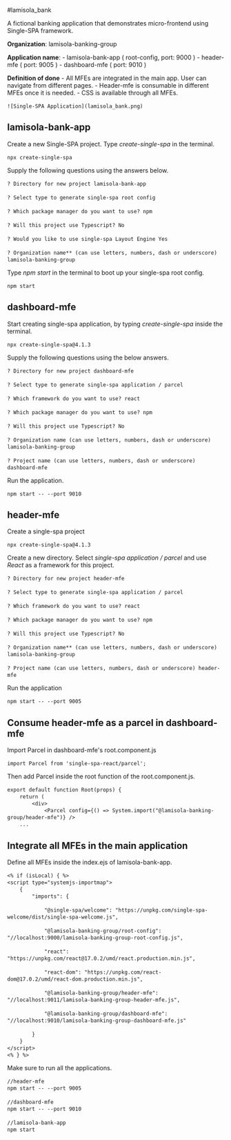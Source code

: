 #lamisola_bank

A fictional banking application that demonstrates micro-frontend using Single-SPA framework.

**Organization**: 
	lamisola-banking-group

**Application name**:
	- lamisola-bank-app ( root-config, port: 9000 )
	- header-mfe ( port:  9005 )
	- dashboard-mfe ( port: 9010 )

**Definition of done**
	- All MFEs are integrated in the main app. User can navigate from different pages.
	- Header-mfe is consumable in different MFEs once it is needed.
	- CSS is available through all MFEs.

	![Single-SPA Application](lamisola_bank.png)

## lamisola-bank-app

Create a new Single-SPA project. Type *create-single-spa* in the terminal.

```
npx create-single-spa
```

Supply the following questions using the answers below. 

```
? Directory for new project lamisola-bank-app

? Select type to generate single-spa root config

? Which package manager do you want to use? npm

? Will this project use Typescript? No

? Would you like to use single-spa Layout Engine Yes

? Organization name** (can use letters, numbers, dash or underscore) lamisola-banking-group
```

Type *npm start* in the terminal to boot up your single-spa root config.

```
npm start
```


## dashboard-mfe

Start creating single-spa application, by typing *create-single-spa* inside the terminal.

```
npx create-single-spa@4.1.3
```

Supply the following questions using the below answers.

```
? Directory for new project dashboard-mfe

? Select type to generate single-spa application / parcel

? Which framework do you want to use? react

? Which package manager do you want to use? npm

? Will this project use Typescript? No

? Organization name (can use letters, numbers, dash or underscore) lamisola-banking-group

? Project name (can use letters, numbers, dash or underscore) dashboard-mfe
```

Run the application.

```
npm start -- --port 9010
```


## header-mfe

Create a single-spa project

```
npx create-single-spa@4.1.3
```

Create a new directory. Select *single-spa application / parcel* and use *React* as a framework for this project.

```
? Directory for new project header-mfe

? Select type to generate single-spa application / parcel

? Which framework do you want to use? react

? Which package manager do you want to use? npm

? Will this project use Typescript? No

? Organization name** (can use letters, numbers, dash or underscore) lamisola-banking-group

? Project name (can use letters, numbers, dash or underscore) header-mfe
```

Run the application

```
npm start -- --port 9005
```


## Consume header-mfe as a parcel in dashboard-mfe

Import Parcel in dashboard-mfe's root.component.js

```
import Parcel from 'single-spa-react/parcel';
```

Then add Parcel inside the root function of the root.component.js.

```
export default function Root(props) {
	return (
		<div>
			<Parcel config={() => System.import("@lamisola-banking-group/header-mfe")} />
	...
```


## Integrate all MFEs in the main application

Define all MFEs inside the index.ejs of lamisola-bank-app.

```
<% if (isLocal) { %>
<script type="systemjs-importmap">
	{
		"imports": {

			"@single-spa/welcome": "https://unpkg.com/single-spa-welcome/dist/single-spa-welcome.js",

			"@lamisola-banking-group/root-config": "//localhost:9000/lamisola-banking-group-root-config.js",

			"react": "https://unpkg.com/react@17.0.2/umd/react.production.min.js",

			"react-dom": "https://unpkg.com/react-dom@17.0.2/umd/react-dom.production.min.js",

			"@lamisola-banking-group/header-mfe": "//localhost:9011/lamisola-banking-group-header-mfe.js",

			"@lamisola-banking-group/dashboard-mfe": "//localhost:9010/lamisola-banking-group-dashboard-mfe.js"

		}
	}
</script>
<% } %>
```

Make sure to run all the applications.

```
//header-mfe
npm start -- --port 9005

//dashboard-mfe
npm start -- --port 9010

//lamisola-bank-app
npm start
```


